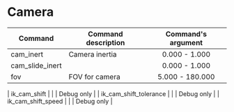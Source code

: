 # Camera

| Сommand | Command description | Command's argument |
---|---|:---:|
| cam_inert | Camera inertia | 0.000 - 1.000 |
| cam_slide_inert |  | 0.000 - 1.000 |
| fov | FOV for camera | 5.000 - 180.000 |

| ik_cam_shift |  |  | Debug only |
| ik_cam_shift_tolerance  |  |  | Debug only |
| ik_cam_shift_speed |  |  | Debug only |
